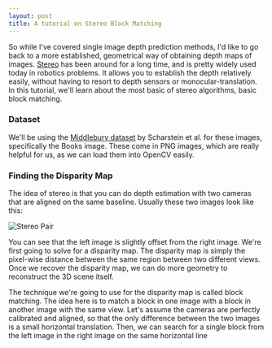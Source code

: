 ```yaml
---
layout: post
title: A tutorial on Stereo Block Matching
---
```


So while I've covered single image depth prediction methods, I'd like to go back to a more established, geometrical way of obtaining depth maps of images. [Stereo](https://pdfs.semanticscholar.org/32ae/db3d4e52b879de9a7f28ee0ecee997003271.pdf) has been around for a long time, and is pretty widely used today in robotics problems. It allows you to establish the depth relatively easily, without having to resort to depth sensors or monocular-translation. In this tutorial, we'll learn about the most basic of stereo algorithms, basic block matching.

### Dataset

We'll be using the [Middlebury dataset](http://vision.middlebury.edu/stereo/data/scenes2005/) by Scharstein et al. for these images, specifically the Books image. These come in PNG images, which are really helpful for us, as we can load them into OpenCV easily.

### Finding the Disparity Map

The idea of stereo is that you can do depth estimation with two cameras that are aligned on the same baseline. Usually these two images look like this:

![Stereo Pair](http://www.bke.org/Bayreuth2005/Images/WagnerHeadStereoPairFull.gif)

You can see that the left image is slightly offset from the right image. We're first going to solve for a disparity map. The disparity map is simply the pixel-wise distance between the same region between two different views. Once we recover the disparity map, we can do more geometry to reconstruct the 3D scene itself.

The technique we're going to use for the disparity map is called block matching. The idea here is to match a block in one image with a block in another image with the same view. Let's assume the cameras are perfectly calibrated and aligned, so that the only difference between the two images is a small horizontal translation. Then, we can search for a single block from the left image in the right image on the same horizontal line

